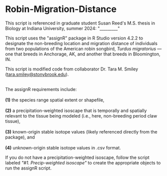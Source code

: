 # Robin-Migration-Distance
This script is referenced in graduate student Susan Reed's M.S. thesis in Biology at Indiana University, summer 2024: "_________"

This script uses the "assignR" package in R Studio version 4.2.2 to designate the non-breeding location and migration distance of individuals from two populations of the American robin songbird, <em>Turdus migratorius</em> — one that breeds in Anchorage, AK, and another that breeds in Bloomington, IN.

This script is modified code from collaborator Dr. Tara M. Smiley (tara.smiley@stonybrook.edu).

<br>The assignR requirements include:</br>
<br> <b>(1)</b> the species range spatial extent or shapefile,</br>
<br> <b>(2)</b> a precipitation-weighted isoscape that is temporally and spatially relevant to the tissue being modeled (i.e., here, non-breeding period claw tissue),</br>
<br> <b>(3)</b> known-origin stable isotope values (likely referenced directly from the package), and </br>
<br> <b>(4)</b> unknown-origin stable isotope values in .csv format.</br>


If you do not have a precipitation-weighted isoscape, follow the script labeled <em>"#1. Precip-weighted isoscape"</em> to create the appropriate objects to run the assignR script.

